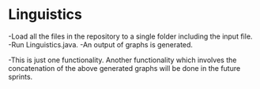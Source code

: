 # Linguistics

-Load all the files in the repository to a single folder including the input file.
-Run Linguistics.java.
-An output of graphs is generated.



-This is just one functionality. Another functionality which involves the concatenation of the above generated graphs will be done in the future sprints.
